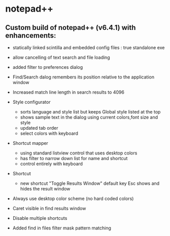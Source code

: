 notepad++
=========
Custom build of notepad++ (v6.4.1) with enhancements:
----
* statically linked scintilla and embedded config files : true standalone exe
* allow cancelling of text search and file loading
* added filter to preferences dialog
* Find/Search dalog remembers its position relative to the application window
* Increased match line length in search results to 4096
* Style configurator 
    * sorts language and style list but keeps Global style listed at the top
    * shows sample text in the dialog using current colors,font size and style
    * updated tab order
    * select colors with keyboard
* Shortcut mapper
    * using standard listview control that uses desktop colors
    * has filter to narrow down list for name and shortcut
    * control entirely with keyboard
* Shortcut
    * new shortcut "Toggle Results Window" default key Esc shows and hides the result window

* Always use desktop color scheme (no hard coded colors)
* Caret visible in find results window
* Disable multiple shortcuts
* Added find in files filter mask pattern matching